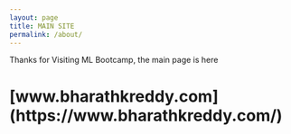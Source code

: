 ```yaml
---
layout: page
title: MAIN SITE
permalink: /about/
---
```


Thanks for Visiting ML Bootcamp, the main page is here
<h1>[www.bharathkreddy.com](https://www.bharathkreddy.com/)</h1>